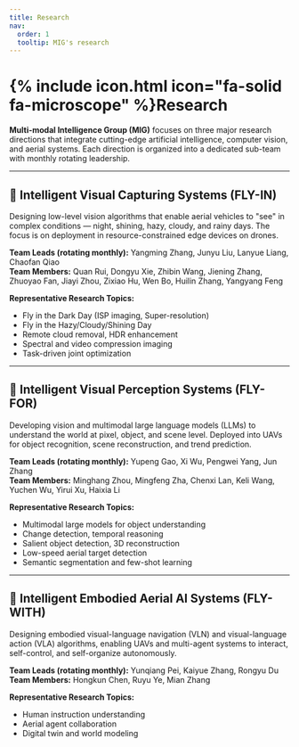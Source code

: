 ```yaml
---
title: Research
nav:
  order: 1
  tooltip: MIG's research
---
```


# {% include icon.html icon="fa-solid fa-microscope" %}Research

**Multi-modal Intelligence Group (MIG)** focuses on three major research directions that integrate cutting-edge artificial intelligence, computer vision, and aerial systems. Each direction is organized into a dedicated sub-team with monthly rotating leadership.

---

## 👀 Intelligent Visual Capturing Systems (FLY-IN)

Designing low-level vision algorithms that enable aerial vehicles to "see" in complex conditions — night, shining, hazy, cloudy, and rainy days. The focus is on deployment in resource-constrained edge devices on drones.

**Team Leads (rotating monthly):** Yangming Zhang, Junyu Liu, Lanyue Liang, Chaofan Qiao  
**Team Members:** Quan Rui, Dongyu Xie, Zhibin Wang, Jiening Zhang, Zhuoyao Fan, Jiayi Zhou, Zixiao Hu, Wen Bo, Huilin Zhang, Yangyang Feng

**Representative Research Topics:**
- Fly in the Dark Day (ISP imaging, Super-resolution)  
- Fly in the Hazy/Cloudy/Shining Day  
- Remote cloud removal, HDR enhancement  
- Spectral and video compression imaging  
- Task-driven joint optimization

---

## 🧠 Intelligent Visual Perception Systems (FLY-FOR)

Developing vision and multimodal large language models (LLMs) to understand the world at pixel, object, and scene level. Deployed into UAVs for object recognition, scene reconstruction, and trend prediction.

**Team Leads (rotating monthly):** Yupeng Gao, Xi Wu, Pengwei Yang, Jun Zhang  
**Team Members:** Minghang Zhou, Mingfeng Zha, Chenxi Lan, Keli Wang, Yuchen Wu, Yirui Xu, Haixia Li

**Representative Research Topics:**
- Multimodal large models for object understanding  
- Change detection, temporal reasoning  
- Salient object detection, 3D reconstruction  
- Low-speed aerial target detection  
- Semantic segmentation and few-shot learning

---

## 🤖 Intelligent Embodied Aerial AI Systems (FLY-WITH)

Designing embodied visual-language navigation (VLN) and visual-language action (VLA) algorithms, enabling UAVs and multi-agent systems to interact, self-control, and self-organize autonomously.

**Team Leads (rotating monthly):** Yunqiang Pei, Kaiyue Zhang, Rongyu Du  
**Team Members:** Hongkun Chen, Ruyu Ye, Mian Zhang

**Representative Research Topics:**
- Human instruction understanding  
- Aerial agent collaboration  
- Digital twin and world modeling  

